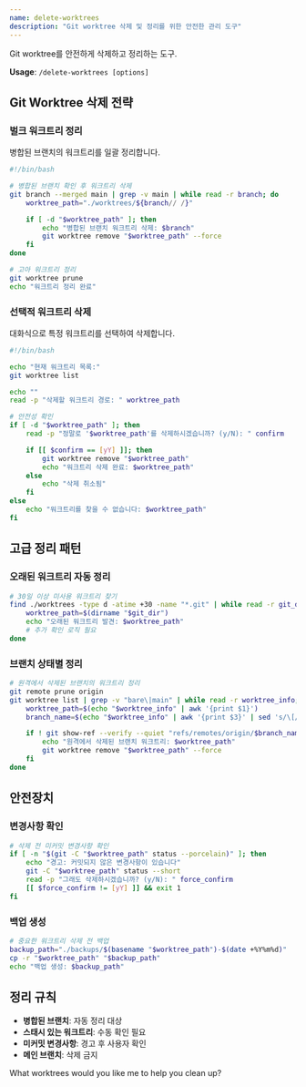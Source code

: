 ```yaml
---
name: delete-worktrees
description: "Git worktree 삭제 및 정리를 위한 안전한 관리 도구"
---
```


Git worktree를 안전하게 삭제하고 정리하는 도구.

**Usage**: `/delete-worktrees [options]`

## Git Worktree 삭제 전략

### 벌크 워크트리 정리

병합된 브랜치의 워크트리를 일괄 정리합니다.

```bash
#!/bin/bash

# 병합된 브랜치 확인 후 워크트리 삭제
git branch --merged main | grep -v main | while read -r branch; do
    worktree_path="./worktrees/${branch// /}"

    if [ -d "$worktree_path" ]; then
        echo "병합된 브랜치 워크트리 삭제: $branch"
        git worktree remove "$worktree_path" --force
    fi
done

# 고아 워크트리 정리
git worktree prune
echo "워크트리 정리 완료"
```

### 선택적 워크트리 삭제

대화식으로 특정 워크트리를 선택하여 삭제합니다.

```bash
#!/bin/bash

echo "현재 워크트리 목록:"
git worktree list

echo ""
read -p "삭제할 워크트리 경로: " worktree_path

# 안전성 확인
if [ -d "$worktree_path" ]; then
    read -p "정말로 '$worktree_path'를 삭제하시겠습니까? (y/N): " confirm

    if [[ $confirm == [yY] ]]; then
        git worktree remove "$worktree_path"
        echo "워크트리 삭제 완료: $worktree_path"
    else
        echo "삭제 취소됨"
    fi
else
    echo "워크트리를 찾을 수 없습니다: $worktree_path"
fi
```

## 고급 정리 패턴

### 오래된 워크트리 자동 정리

```bash
# 30일 이상 미사용 워크트리 찾기
find ./worktrees -type d -atime +30 -name "*.git" | while read -r git_dir; do
    worktree_path=$(dirname "$git_dir")
    echo "오래된 워크트리 발견: $worktree_path"
    # 추가 확인 로직 필요
done
```

### 브랜치 상태별 정리

```bash
# 원격에서 삭제된 브랜치의 워크트리 정리
git remote prune origin
git worktree list | grep -v "bare\|main" | while read -r worktree_info; do
    worktree_path=$(echo "$worktree_info" | awk '{print $1}')
    branch_name=$(echo "$worktree_info" | awk '{print $3}' | sed 's/\[//;s/\]//')

    if ! git show-ref --verify --quiet "refs/remotes/origin/$branch_name"; then
        echo "원격에서 삭제된 브랜치 워크트리: $worktree_path"
        git worktree remove "$worktree_path" --force
    fi
done
```

## 안전장치

### 변경사항 확인

```bash
# 삭제 전 미커밋 변경사항 확인
if [ -n "$(git -C "$worktree_path" status --porcelain)" ]; then
    echo "경고: 커밋되지 않은 변경사항이 있습니다"
    git -C "$worktree_path" status --short
    read -p "그래도 삭제하시겠습니까? (y/N): " force_confirm
    [[ $force_confirm != [yY] ]] && exit 1
fi
```

### 백업 생성

```bash
# 중요한 워크트리 삭제 전 백업
backup_path="./backups/$(basename "$worktree_path")-$(date +%Y%m%d)"
cp -r "$worktree_path" "$backup_path"
echo "백업 생성: $backup_path"
```

## 정리 규칙

- **병합된 브랜치**: 자동 정리 대상
- **스태시 있는 워크트리**: 수동 확인 필요
- **미커밋 변경사항**: 경고 후 사용자 확인
- **메인 브랜치**: 삭제 금지

What worktrees would you like me to help you clean up?
